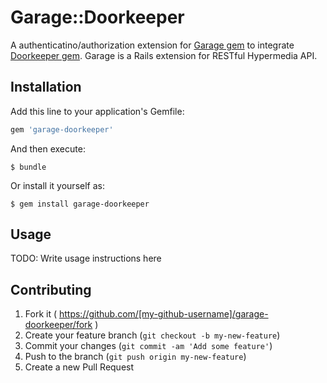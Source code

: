 # Garage::Doorkeeper

A authenticatino/authorization extension for [Garage gem](https://github.com/cookpad/garage)
to integrate [Doorkeeper gem](https://github.com/doorkeeper-gem/doorkeeper).
Garage is a Rails extension for RESTful Hypermedia API.

## Installation

Add this line to your application's Gemfile:

```ruby
gem 'garage-doorkeeper'
```

And then execute:

    $ bundle

Or install it yourself as:

    $ gem install garage-doorkeeper

## Usage

TODO: Write usage instructions here

## Contributing

1. Fork it ( https://github.com/[my-github-username]/garage-doorkeeper/fork )
2. Create your feature branch (`git checkout -b my-new-feature`)
3. Commit your changes (`git commit -am 'Add some feature'`)
4. Push to the branch (`git push origin my-new-feature`)
5. Create a new Pull Request
